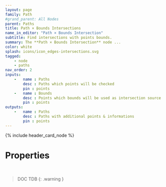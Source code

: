 ```yaml
---
layout: page
family: Path
#grand_parent: All Nodes
parent: Paths
title: Path × Bounds Intersections
name_in_editor: "Path × Bounds Intersection"
subtitle: Find intersections with points bounds.
summary: The **Path × Bounds Intersection** node ...
color: white
splash: icons/icon_edges-intersections.svg
tagged: 
    - node
    - paths
nav_order: 2
inputs:
    -   name : Paths
        desc : Paths which points will be checked
        pin : points
    -   name : Bounds
        desc : Points which bounds will be used as intersection source
        pin : points
outputs:
    -   name : Paths
        desc : Paths with additional points & informations
        pin : points
---
```


{% include header_card_node %}

# Properties
<br>

> DOC TDB
{: .warning }
